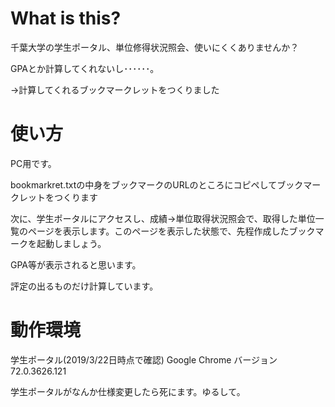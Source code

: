 # What is this?

千葉大学の学生ポータル、単位修得状況照会、使いにくくありませんか？

GPAとか計算してくれないし･･････。

→計算してくれるブックマークレットをつくりました

# 使い方
PC用です。

bookmarkret.txtの中身をブックマークのURLのところにコピペしてブックマークレットをつくります

次に、学生ポータルにアクセスし、成績→単位取得状況照会で、取得した単位一覧のページを表示します。このページを表示した状態で、先程作成したブックマークを起動しましょう。  

GPA等が表示されると思います。

評定の出るものだけ計算しています。

# 動作環境
学生ポータル(2019/3/22日時点で確認)
Google Chrome バージョン72.0.3626.121

学生ポータルがなんか仕様変更したら死にます。ゆるして。
